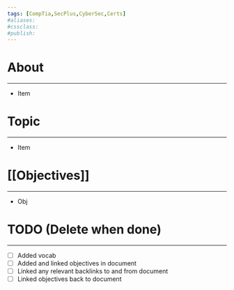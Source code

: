 ```yaml
---
tags: [CompTia,SecPlus,CyberSec,Certs]
#aliases:
#cssclass:
#publish:
---
```


# About
---
- Item

# Topic
---
- Item

# [[Objectives]]
---
- Obj

# TODO (Delete when done)
---
- [ ] Added vocab
- [ ] Added and linked objectives in document
- [ ] Linked any relevant backlinks to and from document
- [ ] Linked objectives back to document